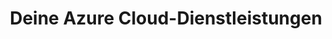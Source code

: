 ---
title: Deine Azure Cloud-Dienstleistungen
description: Entdecke, wie Microsoft Azure deine Cloud-Anforderungen erfüllen kann. Unsere Azure-Experten bieten maßgeschneiderte Dienstleistungen und Lösungen für dich.
ctaLabel: "Jetzt starten"
benefits:
  - title: "Umfassende Dienste und Lösungen"
    description: "Azure bietet eine breite Palette von Diensten und Lösungen, die sich perfekt an deine Anforderungen anpassen lassen."
    icon: "mdi:puzzle"
  - title: "Integration mit Microsoft-Produkten"
    description: "Azure integriert sich nahtlos mit Microsoft 365 und anderen Microsoft-Diensten, um deine Arbeit zu vereinfachen."
    icon: "mdi:microsoft"
  - title: "Höchste Sicherheitsstandards"
    description: "Azure setzt auf höchste Sicherheitsstandards und ist nach ISO 27001, HIPAA, FedRAMP, SOC 1 und SOC 2 zertifiziert."
    icon: "mdi:security"
    link: "https://www.microsoft.com/de-de/trust-center/privacy/gdpr-overview"
  - title: "Flexibel und skalierbar"
    description: "Azure ermöglicht dir, flexibel auf Veränderungen zu reagieren und Ressourcen bedarfsgerecht zu skalieren."
    icon: "mdi:arrow-expand-all"
  - title: "Kostenoptimierung"
    description: "Mit Azure kannst du deine Cloud-Ausgaben optimieren und zahlst nur für das, was du wirklich nutzt."
    icon: "mdi:cash-multiple"
  - title: "Weltweite Reichweite"
    description: "Azure bietet globale Rechenzentren, um deine Anwendungen weltweit schnell und zuverlässig bereitzustellen."
    icon: "mdi:earth"

whyChooseTool:
  eyebrow: "Warum Azure?"
  heading: "Die ideale Cloud-Plattform für dich"
  advantages: "Erfahre, warum Azure die richtige Wahl für deine Cloud-Anforderungen ist und welche Vorteile es bietet."
  useCases:
    - title: "Unternehmensanwendungen"
      description: "Nutze Azure, um Unternehmensanwendungen zu entwickeln und zu hosten, die genau auf deine Bedürfnisse zugeschnitten sind."
      icon: "mdi:briefcase"
    - title: "Web- und Mobilanwendungen"
      description: "Erstelle moderne Web- und Mobilanwendungen mühelos und integriere sie nahtlos in deine Microsoft-Tools."
      icon: "mdi:web"
    - title: "Big Data und KI"
      description: "Nutze die leistungsstarken Azure-Tools, um Big Data zu verarbeiten und KI-Anwendungen zu entwickeln."
      icon: "mdi:brain"
    - title: "Sicherheit und Compliance"
      description: "Azure bietet branchenführende Sicherheitsstandards und Compliance-Lösungen, um deine sensiblen Daten zu schützen."
      icon: "mdi:shield-check"
      link: "https://www.microsoft.com/de-de/trust-center/privacy/gdpr-overview"
    - title: "Hybride Lösungen"
      description: "Integriere nahtlos lokale und Cloud-Ressourcen, um hybride Lösungen für deine Projekte zu realisieren."
      icon: "mdi:cloud-sync"
    - title: "DevOps und Automatisierung"
      description: "Beschleunige deine Softwareentwicklung und automatisiere Prozesse mithilfe der Azure DevOps-Tools."
      icon: "mdi:cogs"
    - title: "Kundenerfolgsgeschichten"
      description: "Lass dich von inspirierenden Erfolgsgeschichten unserer Kunden inspirieren, die Azure für ihre Projekte nutzen."
      icon: "mdi:star"
    - title: "Support und Schulungen"
      description: "Profitiere von Azure-Support und umfangreichen Schulungsressourcen, um das Beste aus der Plattform herauszuholen."
      icon: "mdi:school"
    
ctaSection:
  actionCall: "Bereit, Azure für deine Projekte zu nutzen? Starte jetzt!"
  actionLabel: "Jetzt starten"

faq:
  heading: "Häufig gestellte Fragen zu Azure"
  questions:
    - question: "Was sind Azure Virtual Machines?"
      answer: "Azure Virtual Machines ermöglichen das einfache Erstellen und Verwalten virtueller Maschinen in der Azure-Cloud."
    - question: "Wie unterstützt Azure die Sicherheitsanforderungen meiner Projekte?"
      answer: "Azure bietet eine breite Palette von Sicherheitsdiensten und Zertifizierungen, um die hohen Anforderungen an Datenschutz und Sicherheit zu erfüllen."

    - question: "Welche Schulungsressourcen bietet Azure?"
      answer: "Microsoft stellt umfassende Schulungsressourcen und speziellen Support bereit, damit du Azure optimal für deine Projekte nutzen kannst."

    - question: "Wie erfolgt die Kostenabrechnung und -optimierung in Azure?"
      answer: "Azure bietet flexible Abrechnungsoptionen und Tools zur Kostenoptimierung, damit du nur für die tatsächlich genutzten Ressourcen zahlst."
    - question: "Kann Azure für E-Commerce-Lösungen eingesetzt werden?"
      answer: "Ja, Azure bietet umfassende Dienste und Tools zur Entwicklung und Bereitstellung von E-Commerce-Anwendungen und -Websites."
    - question: "Wie erfolgt die Datensicherung in der Azure-Cloud?"
      answer: "Azure bietet mehrere Datensicherungsdienste und Strategien, um deine Daten sicher in der Cloud zu speichern und wiederherzustellen."
    - question: "Unterstützt Azure die Integration von Drittanbieteranwendungen und -diensten?"
      answer: "Ja, Azure bietet umfangreiche Integrationsmöglichkeiten für Drittanbieteranwendungen und -dienste, um deine Projekte optimal zu unterstützen."
    - question: "Wie sichert Azure meine Daten vor Cyberbedrohungen?"
      answer: "Azure verfügt über erweiterte Sicherheitsfunktionen und -protokolle, um deine Daten vor Cyberbedrohungen zu schützen und sicherzustellen, dass sie jederzeit verfügbar sind."
---